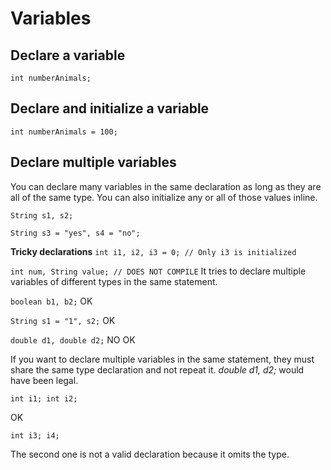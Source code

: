 # Variables

## Declare a variable

`int numberAnimals;`

## Declare and initialize a variable

`int numberAnimals = 100;`

## Declare multiple variables

You can declare many variables in the same declaration as long as they are all of the same type. You can also initialize any or all of those values inline.

`String s1, s2;`

`String s3 = "yes", s4 = "no";`

**Tricky declarations**
`int i1, i2, i3 = 0; // Only i3 is initialized`

`int num, String value; // DOES NOT COMPILE`
It tries to declare multiple variables of different types in the same statement.

`boolean b1, b2;` OK

`String s1 = "1", s2;` OK

`double d1, double d2;` NO OK

If you want to declare multiple variables in the same statement, they must share the same type declaration and not repeat it. *double d1, d2;* would have been legal.

`int i1; int i2;`

OK

`int i3; i4;`

The second one is not a valid declaration because it omits the type.